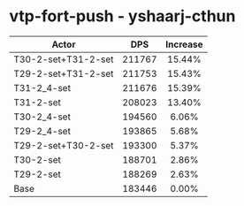 # vtp-fort-push - yshaarj-cthun
| Actor | DPS | Increase |
|---|:---:|:---:|
|T30-2-set+T31-2-set|211767|15.44%|
|T29-2-set+T31-2-set|211753|15.43%|
|T31-2_4-set|211676|15.39%|
|T31-2-set|208023|13.40%|
|T30-2_4-set|194560|6.06%|
|T29-2_4-set|193865|5.68%|
|T29-2-set+T30-2-set|193300|5.37%|
|T30-2-set|188701|2.86%|
|T29-2-set|188269|2.63%|
|Base|183446|0.00%|
